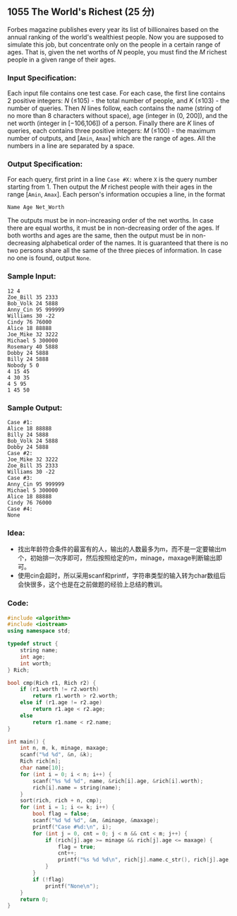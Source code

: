 ##  **1055 The World's Richest (25 分)** 

Forbes magazine publishes every year its list of billionaires based on the annual ranking of the world's wealthiest people. Now you are supposed to simulate this job, but concentrate only on the people in a certain range of ages. That is, given the net worths of *N* people, you must find the *M* richest people in a given range of their ages.

### Input Specification:

Each input file contains one test case. For each case, the first line contains 2 positive integers: *N* (≤105) - the total number of people, and *K* (≤103) - the number of queries. Then *N* lines follow, each contains the name (string of no more than 8 characters without space), age (integer in (0, 200]), and the net worth (integer in [−106,106]) of a person. Finally there are *K* lines of queries, each contains three positive integers: *M* (≤100) - the maximum number of outputs, and [`Amin`, `Amax`] which are the range of ages. All the numbers in a line are separated by a space.

### Output Specification:

For each query, first print in a line `Case #X:` where `X` is the query number starting from 1. Then output the *M* richest people with their ages in the range [`Amin`, `Amax`]. Each person's information occupies a line, in the format

```
Name Age Net_Worth
```

The outputs must be in non-increasing order of the net worths. In case there are equal worths, it must be in non-decreasing order of the ages. If both worths and ages are the same, then the output must be in non-decreasing alphabetical order of the names. It is guaranteed that there is no two persons share all the same of the three pieces of information. In case no one is found, output `None`.

### Sample Input:

```in
12 4
Zoe_Bill 35 2333
Bob_Volk 24 5888
Anny_Cin 95 999999
Williams 30 -22
Cindy 76 76000
Alice 18 88888
Joe_Mike 32 3222
Michael 5 300000
Rosemary 40 5888
Dobby 24 5888
Billy 24 5888
Nobody 5 0
4 15 45
4 30 35
4 5 95
1 45 50
```

### Sample Output:

```out
Case #1:
Alice 18 88888
Billy 24 5888
Bob_Volk 24 5888
Dobby 24 5888
Case #2:
Joe_Mike 32 3222
Zoe_Bill 35 2333
Williams 30 -22
Case #3:
Anny_Cin 95 999999
Michael 5 300000
Alice 18 88888
Cindy 76 76000
Case #4:
None
```

### Idea:

- 找出年龄符合条件的最富有的人，输出的人数最多为m，而不是一定要输出m个，初始排一次序即可，然后按照给定的m，minage，maxage判断输出即可。
- 使用cin会超时，所以采用scanf和printf，字符串类型的输入转为char数组后会快很多，这个也是在之前做题的经验上总结的教训。

### Code:

```c++
#include <algorithm>
#include <iostream>
using namespace std;

typedef struct {
    string name;
    int age;
    int worth;
} Rich;

bool cmp(Rich r1, Rich r2) {
    if (r1.worth != r2.worth)
        return r1.worth > r2.worth;
    else if (r1.age != r2.age)
        return r1.age < r2.age;
    else
        return r1.name < r2.name;
}

int main() {
    int n, m, k, minage, maxage;
    scanf("%d %d", &n, &k);
    Rich rich[n];
    char name[10];
    for (int i = 0; i < n; i++) {
        scanf("%s %d %d", name, &rich[i].age, &rich[i].worth);
        rich[i].name = string(name);
    }
    sort(rich, rich + n, cmp);
    for (int i = 1; i <= k; i++) {
        bool flag = false;
        scanf("%d %d %d", &m, &minage, &maxage);
        printf("Case #%d:\n", i);
        for (int j = 0, cnt = 0; j < n && cnt < m; j++) {
            if (rich[j].age >= minage && rich[j].age <= maxage) {
                flag = true;
                cnt++;
                printf("%s %d %d\n", rich[j].name.c_str(), rich[j].age, rich[j].worth);
            }
        }
        if (!flag)
            printf("None\n");
    }
    return 0;
}
```

